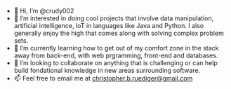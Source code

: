 - 👋 Hi, I’m @crudy002
- 👀 I’m interested in doing cool projects that involve data manipulation, artificial intelligence, IoT in languages like Java and Python. I also generally enjoy the high that comes along with solving complex problem sets.
- 🌱 I’m currently learning how to get out of my comfort zone in the stack away from back-end, with web prgramming, front-end and databases.
- 💞️ I’m looking to collaborate on anything that is challenging or can help build fondational knowledge in new areas surrounding software.
- 📫 Feel free to email me at christopher.b.ruediger@gmail.com

<!---
crudy002/crudy002 is a ✨ special ✨ repository because its `README.md` (this file) appears on your GitHub profile.
You can click the Preview link to take a look at your changes.
--->
